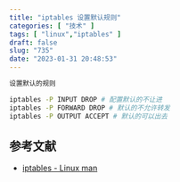 ```yaml
---
title: "iptables 设置默认规则"
categories: [ "技术" ]
tags: [ "linux","iptables" ]
draft: false
slug: "735"
date: "2023-01-31 20:48:53"
---
```


```bash
设置默认的规则

iptables -P INPUT DROP # 配置默认的不让进
iptables -P FORWARD DROP # 默认的不允许转发
iptables -P OUTPUT ACCEPT # 默认的可以出去
```

## 参考文献

- [iptables - Linux man](https://wangchujiang.com/linux-command/c/iptables.html#%E8%AE%BE%E7%BD%AE%E9%BB%98%E8%AE%A4%E7%9A%84%E8%A7%84%E5%88%99)

